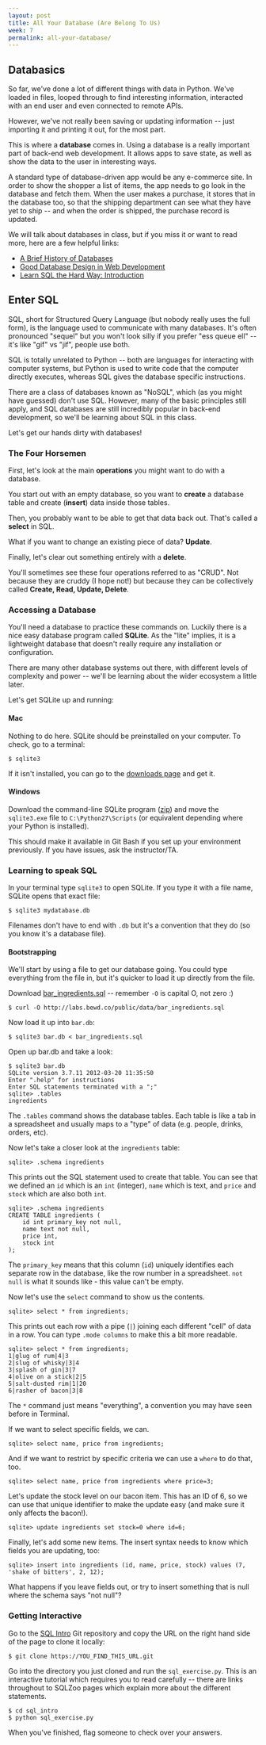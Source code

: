 ```yaml
---
layout: post
title: All Your Database (Are Belong To Us)
week: 7
permalink: all-your-database/
---
```


## Databasics

So far, we've done a lot of different things with data in Python. We've loaded in files, looped through to find interesting information, interacted with an end user and even connected to remote APIs.

However, we've not really been saving or updating information -- just importing it and printing it out, for the most part.

This is where a **database** comes in. Using a database is a really important part of back-end web development. It allows apps to save state, as well as show the data to the user in interesting ways. 

A standard type of database-driven app would be any e-commerce site. In order to show the shopper a list of items, the app needs to go look in the database and fetch them. When the user makes a purchase, it stores that in the database too, so that the shipping department can see what they have yet to ship -- and when the order is shipped, the purchase record is updated.

We will talk about databases in class, but if you miss it or want to read more, here are a few helpful links:

* [A Brief History of Databases](http://vvvnt.com/media/history-of-databases)
* [Good Database Design in Web Development](http://www.onextrapixel.com/2011/03/17/the-basics-of-good-database-design-in-web-development/)
* [Learn SQL the Hard Way: Introduction](http://sql.learncodethehardway.org/book/introduction.html)

## Enter SQL

SQL, short for Structured Query Language (but nobody really uses the full form), is the language used to communicate with many databases. It's often pronounced "sequel" but you won't look silly if you prefer "ess queue ell" -- it's like "gif" vs "jif", people use both.

SQL is totally unrelated to Python -- both are languages for interacting with computer systems, but Python is used to write code that the computer directly executes, whereas SQL gives the database specific instructions.

There are a class of databases known as "NoSQL", which (as you might have guessed) don't use SQL. However, many of the basic principles still apply, and SQL databases are still incredibly popular in back-end development, so we'll be learning about SQL in this class.

Let's get our hands dirty with databases!

### The Four Horsemen

First, let's look at the main **operations** you might want to do with a database.

You start out with an empty database, so you want to **create** a database table and create (**insert**) data inside those tables.

Then, you probably want to be able to get that data back out. That's called a **select** in SQL.

What if you want to change an existing piece of data? **Update**.

Finally, let's clear out something entirely with a **delete**.

You'll sometimes see these four operations referred to as "CRUD". Not because they are cruddy (I hope not!) but because they can be collectively called **Create, Read, Update, Delete**.

### Accessing a Database

You'll need a database to practice these commands on. Luckily there is a nice easy database program called **SQLite**. As the "lite" implies, it is a lightweight database that doesn't really require any installation or configuration. 

There are many other database systems out there, with different levels of complexity and power -- we'll be learning about the wider ecosystem a little later.

Let's get SQLite up and running:

#### Mac

Nothing to do here. SQLite should be preinstalled on your computer. To check, go to a terminal:

```
$ sqlite3
```

If it isn't installed, you can go to the [downloads page](http://www.sqlite.org/download.html) and get it.

#### Windows

Download the command-line SQLite program ([zip](http://www.sqlite.org/2014/sqlite-shell-win32-x86-3080701.zip)) and move the `sqlite3.exe` file to `C:\Python27\Scripts` (or equivalent depending where your Python is installed).

This should make it available in Git Bash if you set up your environment previously. If you have issues, ask the instructor/TA.

### Learning to speak SQL

In your terminal type `sqlite3` to open SQLite. If you type it with a file name, SQLite opens that exact file:

```
$ sqlite3 mydatabase.db
```

Filenames don't have to end with `.db` but it's a convention that they do (so you know it's a database file).

#### Bootstrapping

We'll start by using a file to get our database going. You could type everything from the file in, but it's quicker to load it up directly from the file.

Download [bar_ingredients.sql](/public/data/bar_ingredients.sql) -- remember `-O` is capital O, not zero :)

```
$ curl -O http://labs.bewd.co/public/data/bar_ingredients.sql
```

Now load it up into `bar.db`:

```
$ sqlite3 bar.db < bar_ingredients.sql
```

Open up bar.db and take a look:

```
$ sqlite3 bar.db
SQLite version 3.7.11 2012-03-20 11:35:50
Enter ".help" for instructions
Enter SQL statements terminated with a ";"
sqlite> .tables
ingredients
```

The `.tables` command shows the database tables. Each table is like a tab in a spreadsheet and usually maps to a "type" of data (e.g. people, drinks, orders, etc).

Now let's take a closer look at the `ingredients` table:

```
sqlite> .schema ingredients
```

This prints out the SQL statement used to create that table. You can see that we defined an `id` which is an `int` (integer), `name` which is text, and `price` and `stock` which are also both `int`.

```
sqlite> .schema ingredients
CREATE TABLE ingredients (
    id int primary_key not null,
    name text not null,
    price int,
    stock int
);
```

The `primary_key` means that this column (`id`) uniquely identifies each separate row in the database, like the row number in a spreadsheet. `not null` is what it sounds like - this value can't be empty.

Now let's use the `select` command to show us the contents.

```
sqlite> select * from ingredients;
```

This prints out each row with a pipe (`|`) joining each different "cell" of data in a row. You can type `.mode columns` to make this a bit more readable.

```
sqlite> select * from ingredients;
1|glug of rum|4|3
2|slug of whisky|3|4
3|splash of gin|3|7
4|olive on a stick|2|5
5|salt-dusted rim|1|20
6|rasher of bacon|3|8
```

The `*` command just means "everything", a convention you may have seen before in Terminal.

If we want to select specific fields, we can.

```
sqlite> select name, price from ingredients;
```

And if we want to restrict by specific criteria we can use a `where` to do that, too.

```
sqlite> select name, price from ingredients where price=3;
```

Let's update the stock level on our bacon item. This has an ID of 6, so we can use that unique identifier to make the update easy (and make sure it only affects the bacon!).

```
sqlite> update ingredients set stock=0 where id=6;
```

Finally, let's add some new items. The insert syntax needs to know which fields you are updating, too:

```
sqlite> insert into ingredients (id, name, price, stock) values (7, 'shake of bitters', 2, 12);
```

What happens if you leave fields out, or try to insert something that is null where the schema says "not null"?

### Getting Interactive

Go to the [SQL Intro](https://github.com/hackbrightacademy/sql_intro) Git repository and copy the URL on the right hand side of the page to clone it locally:

```
$ git clone https://YOU_FIND_THIS_URL.git
```

Go into the directory you just cloned and run the `sql_exercise.py`. This is an interactive tutorial which requires you to read carefully -- there are links throughout to SQLZoo pages which explain more about the different statements.

```
$ cd sql_intro
$ python sql_exercise.py
```

When you've finished, flag someone to check over your answers.